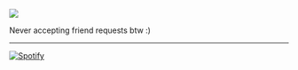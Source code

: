 
<p align="left">
  <img src="https://discord.c99.nl/widget/theme-4/417214713886277632.png" />
</p>

Never accepting friend requests btw :)

-----------------------------------

[![Spotify](https://novatorem-brown-seven.vercel.app/api/spotify)](https://open.spotify.com/user/adrianlol2017)

